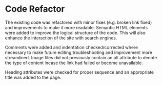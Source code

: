 
# Code Refactor

The existing code was refactored with minor fixes (e.g. broken link fixed) and improvements to make it more readable.
Semantic HTML elements were added to improve the logical structure of the code. This will also enhance the interaction of the site with search engines.

Comments were added and indentation checked/corrected where necessary to make future editing,troubleshooting and improvement more streamlined. 
Image files did not previously contain an alt attribute to denote the type of content incase the link had failed or become unavailable.

Heading attributes were checked for proper sequence and an appropriate title was added to the page.
